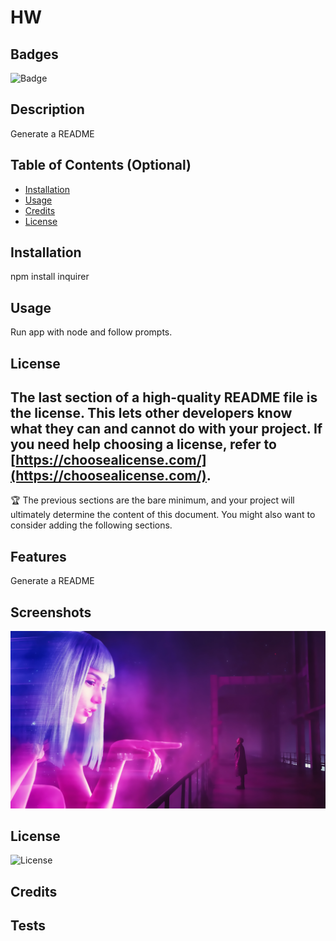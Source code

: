 # HW

## Badges

![Badge](https://img.shields.io/static/v1?label=npm&message=Inquirer&color=Green)

## Description

Generate a README

## Table of Contents (Optional)

- [Installation](#installation)
- [Usage](#usage)
- [Credits](#credits)
- [License](#license)

## Installation

npm install inquirer

## Usage

Run app with node and follow prompts.

## License

## The last section of a high-quality README file is the license. This lets other developers know what they can and cannot do with your project. If you need help choosing a license, refer to [https://choosealicense.com/](https://choosealicense.com/).

🏆 The previous sections are the bare minimum, and your project will ultimately determine the content of this document. You might also want to consider adding the following sections.

## Features

Generate a README

## Screenshots

![Screenshot](./assets/images/bladerunner.jpg)

## License

![License](https://img.shields.io/npm/l/Inquirer)

## Credits

## Tests
